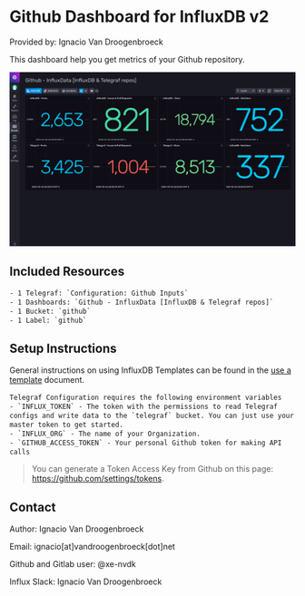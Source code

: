 # Github Dashboard for InfluxDB v2

Provided by: Ignacio Van Droogenbroeck

This dashboard help you get metrics of your Github repository. 

![Dashboard Screenshot](screenshot.png)

## Included Resources

    - 1 Telegraf: `Configuration: Github Inputs`
    - 1 Dashboards: `Github - InfluxData [InfluxDB & Telegraf repos]`
    - 1 Bucket: `github`
    - 1 Label: `github`

## Setup Instructions

General instructions on using InfluxDB Templates can be found in the [use a template](../docs/use_a_template.md) document.
    
    Telegraf Configuration requires the following environment variables
    - `INFLUX_TOKEN` - The token with the permissions to read Telegraf configs and write data to the `telegraf` bucket. You can just use your master token to get started.
    - `INFLUX_ORG` - The name of your Organization.
    - `GITHUB_ACCESS_TOKEN` - Your personal Github token for making API calls

> You can generate a Token Access Key from Github on this page: https://github.com/settings/tokens. 

## Contact

Author: Ignacio Van Droogenbroeck

Email: ignacio[at]vandroogenbroeck[dot]net

Github and Gitlab user: @xe-nvdk 

Influx Slack: Ignacio Van Droogenbroeck